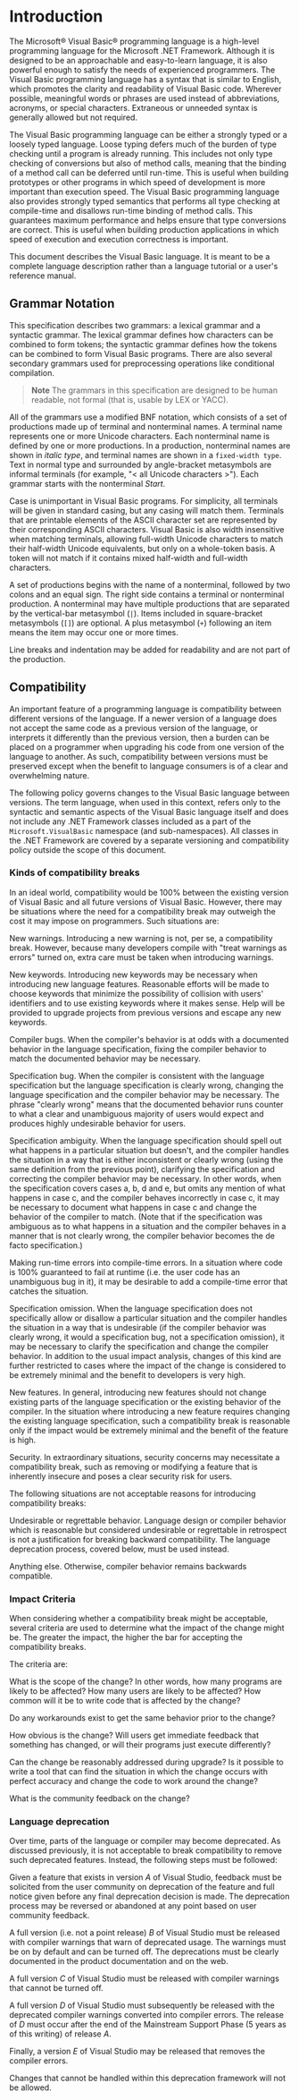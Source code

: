 # Introduction

The Microsoft&reg; Visual Basic&reg; programming language is a high-level programming language for the Microsoft .NET Framework. Although it is designed to be an approachable and easy-to-learn language, it is also powerful enough to satisfy the needs of experienced programmers. The Visual Basic programming language has a syntax that is similar to English, which promotes the clarity and readability of Visual Basic code. Wherever possible, meaningful words or phrases are used instead of abbreviations, acronyms, or special characters. Extraneous or unneeded syntax is generally allowed but not required.

The Visual Basic programming language can be either a strongly typed or a loosely typed language. Loose typing defers much of the burden of type checking until a program is already running. This includes not only type checking of conversions but also of method calls, meaning that the binding of a method call can be deferred until run-time. This is useful when building prototypes or other programs in which speed of development is more important than execution speed. The Visual Basic programming language also provides strongly typed semantics that performs all type checking at compile-time and disallows run-time binding of method calls. This guarantees maximum performance and helps ensure that type conversions are correct. This is useful when building production applications in which speed of execution and execution correctness is important.

This document describes the Visual Basic language. It is meant to be a complete language description rather than a language tutorial or a user's reference manual.

## Grammar Notation

This specification describes two grammars: a lexical grammar and a syntactic grammar. The lexical grammar defines how characters can be combined to form tokens; the syntactic grammar defines how the tokens can be combined to form Visual Basic programs. There are also several secondary grammars used for preprocessing operations like conditional compilation.

> __Note__
> The grammars in this specification are designed to be human readable, not formal (that is, usable by LEX or YACC).

All of the grammars use a modified BNF notation, which consists of a set of productions made up of terminal and nonterminal names. A terminal name represents one or more Unicode characters. Each nonterminal name is defined by one or more productions. In a production, nonterminal names are shown in *italic type*, and terminal names are shown in a `fixed-width type`. Text in normal type and surrounded by angle-bracket metasymbols are informal terminals (for example, "< all Unicode characters >"). Each grammar starts with the nonterminal *Start*.

Case is unimportant in Visual Basic programs. For simplicity, all terminals will be given in standard casing, but any casing will match them. Terminals that are printable elements of the ASCII character set are represented by their corresponding ASCII characters. Visual Basic is also width insensitive when matching terminals, allowing full-width Unicode characters to match their half-width Unicode equivalents, but only on a whole-token basis. A token will not match if it contains mixed half-width and full-width characters.

A set of productions begins with the name of a nonterminal, followed by two colons and an equal sign. The right side contains a terminal or nonterminal production. A nonterminal may have multiple productions that are separated by the vertical-bar metasymbol (`|`). Items included in square-bracket metasymbols (`[]`) are optional. A plus metasymbol (`+`) following an item means the item may occur one or more times.

Line breaks and indentation may be added for readability and are not part of the production.

## Compatibility

An important feature of a programming language is compatibility between different versions of the language. If a newer version of a language does not accept the same code as a previous version of the language, or interprets it differently than the previous version, then a burden can be placed on a programmer when upgrading his code from one version of the language to another. As such, compatibility between versions must be preserved except when the benefit to language consumers is of a clear and overwhelming nature.

The following policy governs changes to the Visual Basic language between versions. The term language, when used in this context, refers only to the syntactic and semantic aspects of the Visual Basic language itself and does not include any .NET Framework classes included as a part of the `Microsoft.VisualBasic` namespace (and sub-namespaces). All classes in the .NET Framework are covered by a separate versioning and compatibility policy outside the scope of this document.

### Kinds of compatibility breaks

In an ideal world, compatibility would be 100% between the existing version of Visual Basic and all future versions of Visual Basic. However, there may be situations where the need for a compatibility break may outweigh the cost it may impose on programmers. Such situations are:

New warnings. Introducing a new warning is not, per se, a compatibility break. However, because many developers compile with "treat warnings as errors" turned on, extra care must be taken when introducing warnings.

New keywords. Introducing new keywords may be necessary when introducing new language features. Reasonable efforts will be made to choose keywords that minimize the possibility of collision with users' identifiers and to use existing keywords where it makes sense. Help will be provided to upgrade projects from previous versions and escape any new keywords.

Compiler bugs. When the compiler's behavior is at odds with a documented behavior in the language specification, fixing the compiler behavior to match the documented behavior may be necessary.

Specification bug. When the compiler is consistent with the language specification but the language specification is clearly wrong, changing the language specification and the compiler behavior may be necessary. The phrase "clearly wrong" means that the documented behavior runs counter to what a clear and unambiguous majority of users would expect and produces highly undesirable behavior for users.

Specification ambiguity. When the language specification should spell out what happens in a particular situation but doesn't, and the compiler handles the situation in a way that is either inconsistent or clearly wrong (using the same definition from the previous point), clarifying the specification and correcting the compiler behavior may be necessary. In other words, when the specification covers cases a, b, d and e, but omits any mention of what happens in case c, and the compiler behaves incorrectly in case c, it may be necessary to document what happens in case c and change the behavior of the compiler to match. (Note that if the specification was ambiguous as to what happens in a situation and the compiler behaves in a manner that is not clearly wrong, the compiler behavior becomes the de facto specification.)

Making run-time errors into compile-time errors. In a situation where code is 100% guaranteed to fail at runtime (i.e. the user code has an unambiguous bug in it), it may be desirable to add a compile-time error that catches the situation.

Specification omission. When the language specification does not specifically allow or disallow a particular situation and the compiler handles the situation in a way that is undesirable (if the compiler behavior was clearly wrong, it would a specification bug, not a specification omission), it may be necessary to clarify the specification and change the compiler behavior. In addition to the usual impact analysis, changes of this kind are further restricted to cases where the impact of the change is considered to be extremely minimal and the benefit to developers is very high.

New features. In general, introducing new features should not change existing parts of the language specification or the existing behavior of the compiler. In the situation where introducing a new feature requires changing the existing language specification, such a compatibility break is reasonable only if the impact would be extremely minimal and the benefit of the feature is high.

Security. In extraordinary situations, security concerns may necessitate a compatibility break, such as removing or modifying a feature that is inherently insecure and poses a clear security risk for users.

The following situations are not acceptable reasons for introducing compatibility breaks:

Undesirable or regrettable behavior. Language design or compiler behavior which is reasonable but considered undesirable or regrettable in retrospect is not a justification for breaking backward compatibility. The language deprecation process, covered below, must be used instead.

Anything else. Otherwise, compiler behavior remains backwards compatible.

### Impact Criteria

When considering whether a compatibility break might be acceptable, several criteria are used to determine what the impact of the change might be. The greater the impact, the higher the bar for accepting the compatibility breaks.

The criteria are:

What is the scope of the change? In other words, how many programs are likely to be affected? How many users are likely to be affected? How common will it be to write code that is affected by the change?

Do any workarounds exist to get the same behavior prior to the change?

How obvious is the change? Will users get immediate feedback that something has changed, or will their programs just execute differently?

Can the change be reasonably addressed during upgrade? Is it possible to write a tool that can find the situation in which the change occurs with perfect accuracy and change the code to work around the change?

What is the community feedback on the change?

### Language deprecation

Over time, parts of the language or compiler may become deprecated. As discussed previously, it is not acceptable to break compatibility to remove such deprecated features. Instead, the following steps must be followed:

Given a feature that exists in version *A* of Visual Studio, feedback must be solicited from the user community on deprecation of the feature and full notice given before any final deprecation decision is made. The deprecation process may be reversed or abandoned at any point based on user community feedback.

A full version (i.e. not a point release) *B* of Visual Studio must be released with compiler warnings that warn of deprecated usage. The warnings must be on by default and can be turned off. The deprecations must be clearly documented in the product documentation and on the web.

A full version *C* of Visual Studio must be released with compiler warnings that cannot be turned off.

A full version *D* of Visual Studio must subsequently be released with the deprecated compiler warnings converted into compiler errors. The release of *D* must occur after the end of the Mainstream Support Phase (5 years as of this writing) of release *A*.

Finally, a version *E* of Visual Studio may be released that removes the compiler errors.

Changes that cannot be handled within this deprecation framework will not be allowed.
